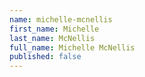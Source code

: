 ```yaml
---
name: michelle-mcnellis
first_name: Michelle
last_name: McNellis
full_name: Michelle McNellis
published: false
---
```



